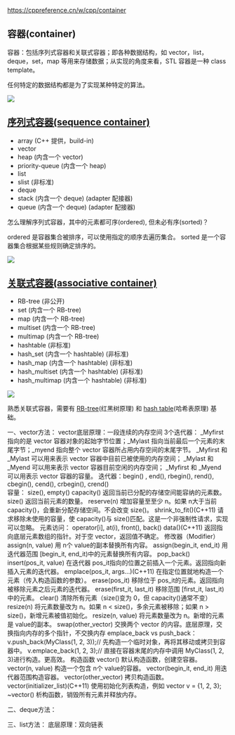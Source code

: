 https://cppreference.cn/w/cpp/container
## 容器(container)

容器：包括序列式容器和关联式容器；即各种数据结构，如 vector，list，deque，set，map 等用来存储数据；从实现的角度来看，STL 容器是一种 class template。

任何特定的数据结构都是为了实现某种特定的算法。

![](https://github.com/steveLauwh/SGI-STL/raw/master/The%20Annotated%20STL%20Sources%20V3.3/Other/container.PNG)

## [序列式容器(sequence container)](https://github.com/steveLauwh/SGI-STL/tree/master/The%20Annotated%20STL%20Sources%20V3.3/container/sequence%20container)

* array (C++ 提供，build-in)
* vector
* heap (内含一个 vector)
* priority-queue (内含一个 heap)
* list
* slist (非标准)
* deque
* stack (内含一个 deque)  (adapter 配接器)
* queue (内含一个 deque)  (adapter 配接器)

怎么理解序列式容器，其中的元素都可序(ordered), 但未必有序(sorted)？

ordered 是容器集合被排序，可以使用指定的顺序去遍历集合。 sorted 是一个容器集合根据某些规则确定排序的。

![](https://github.com/steveLauwh/SGI-STL/raw/master/The%20Annotated%20STL%20Sources%20V3.3/Other/sequencecontainer.PNG)

## [关联式容器(associative container)](https://github.com/steveLauwh/SGI-STL/tree/master/The%20Annotated%20STL%20Sources%20V3.3/container/associative%20container)

* RB-tree (非公开)
* set (内含一个 RB-tree)
* map (内含一个 RB-tree)
* multiset (内含一个 RB-tree)
* multimap (内含一个 RB-tree)
* hashtable (非标准)
* hash_set (内含一个 hashtable)  (非标准)
* hash_map (内含一个 hashtable)  (非标准)
* hash_multiset (内含一个 hashtable)  (非标准)
* hash_multimap (内含一个 hashtable)  (非标准)

![](https://github.com/steveLauwh/SGI-STL/raw/master/The%20Annotated%20STL%20Sources%20V3.3/Other/associativecontainer.PNG)

熟悉关联式容器，需要有 [RB-tree](https://github.com/steveLauwh/Data-Structures-And-Algorithms/tree/master/Tree/RB-tree)(红黑树原理) 和 [hash table](https://github.com/steveLauwh/Data-Structures-And-Algorithms/tree/master/Hash%20Table)(哈希表原理) 基础。


一、vector方法：
vector底层原理：一段连续的内存空间
3个迭代器：
_Myfirst 指向的是 vector 容器对象的起始字节位置；_Mylast 指向当前最后一个元素的末尾字节；_myend 指向整个 vector 容器所占用内存空间的末尾字节。
_Myfirst 和 _Mylast 可以用来表示 vector 容器中目前已被使用的内存空间；
_Mylast 和 _Myend 可以用来表示 vector 容器目前空闲的内存空间；
_Myfirst 和 _Myend 可以用表示 vector 容器的容量。
迭代器：begin() , end(), rbegin(), rend(), cbegin(), cend(), crbegin(), crend()  
容量：
  size(), empty()
  capacity() 返回当前已分配的存储空间能容纳的元素数。
  size()     返回当前元素的数量。
  reserve(n)  增加容量至至少 n。如果 n大于当前 capacity()，会重新分配存储空间。​​不会改变 size()​​。
  shrink_to_fit()(C++11)  请求移除未使用的容量，使 capacity()与 size()匹配。这是一个​​非强制性请求​​，实现可以忽略。
元素访问：
  operator[i], at(i), front(), back()
  data()(C++11)  返回指向底层元素数组的指针。对于空 vector，返回值不确定。
修改器（Modifier）
  assign(n, value)  用 n个 value的副本替换所有内容。
  assign(begin_it, end_it) 用迭代器范围 [begin_it, end_it)中的元素替换所有内容。
  pop_back()
  insert(pos_it, value) 在迭代器 pos_it指向的位置​​之前​​插入一个元素。返回指向新插入元素的迭代器。
  emplace(pos_it, args...)(C++11)  在指定位置​​就地构造​​一个元素（传入构造函数的参数）。
  erase(pos_it)  移除位于 pos_it的元素。返回指向被移除元素之后元素的迭代器。
  erase(first_it, last_it) 移除范围 [first_it, last_it)中的元素。
  clear()  清除所有元素（size()变为 0，但 capacity()通常不变）
  resize(n)  将元素数量改为 n。如果 n < size()，多余元素被移除；如果 n > size()，新增元素被​​值初始化​​。
  resize(n, value)  将元素数量改为 n。新增的元素是 value的副本。
  swap(other_vector)  交换两个 vector 的内容。底层原理，交换指向内存的多个指针，不交换内存
  emplace_back  vs push_back​​：
  v.push_back(MyClass(1, 2, 3));// 先构造一个临时对象，再将其移动或拷贝到容器中。
  v.emplace_back(1, 2, 3);// 直接在容器末尾的内存中调用 MyClass(1, 2, 3)进行构造。​​更高效​​。
构造函数
  vector() 默认构造函数，创建空容器。
  vector(n, value) 构造一个包含 n个 value的容器。
  vector(begin_it, end_it) 用迭代器范围构造容器。
  vector(other_vector) 拷贝构造函数。
  vector(initializer_list)(C++11) 使用初始化列表构造，例如 vector<int> v = {1, 2, 3};
  ~vector() 析构函数，销毁所有元素并释放内存。

二、deque方法：


三、list方法：
底层原理：双向链表
